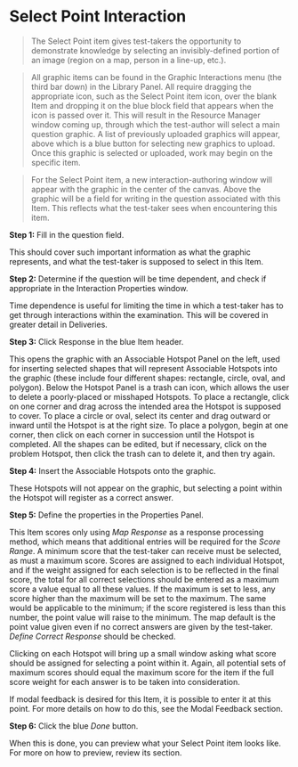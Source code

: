 # Select Point Interaction

>The Select Point item gives test-takers the opportunity to demonstrate knowledge by selecting an invisibly-defined portion of an image (region on a map, person in a line-up, etc.).

>All graphic items can be found in the Graphic Interactions menu (the third bar down) in the Library Panel. All require dragging the appropriate icon, such as the Select Point item icon, over the blank Item and dropping it on the blue block field that appears when the icon is passed over it. This will result in the Resource Manager window coming up, through which the test-author will select a main question graphic. A list of previously uploaded graphics will appear, above which is a blue button for selecting new graphics to upload. Once this graphic is selected or uploaded, work may begin on the specific item.

>For the Select Point item, a new interaction-authoring window will appear with the graphic in the center of the canvas. Above the graphic will be a field for writing in the question associated with this Item. This reflects what the test-taker sees when encountering this item.


**Step 1:** Fill in the question field. 

This should cover such important information as what the graphic represents, and what the test-taker is supposed to select in this Item.

**Step 2:** Determine if the question will be time dependent, and check if appropriate in the Interaction Properties window.

Time dependence is useful for limiting the time in which a test-taker has to get through interactions within the examination. This will be covered in greater detail in Deliveries.

**Step 3:** Click Response in the blue Item header.

This opens the graphic with an Associable Hotspot Panel on the left, used for inserting selected shapes that will represent Associable Hotspots into the graphic (these include four different shapes: rectangle, circle, oval, and polygon). Below the Hotspot Panel is a trash can icon, which allows the user to delete a poorly-placed or misshaped Hotspots. To place a rectangle, click on one corner and drag across the intended area the Hotspot is supposed to cover. To place a circle or oval, select its center and drag outward or inward until the Hotspot is at the right size. To place a polygon, begin at one corner, then click on each corner in succession until the Hotspot is completed. All the shapes can be edited, but if necessary, click on the problem Hotspot, then click the trash can to delete it, and then try again.

**Step 4:** Insert the Associable Hotspots onto the graphic.

These Hotspots will not appear on the graphic, but selecting a point within the Hotspot will register as a correct answer. 

**Step 5:** Define the properties in the Properties Panel.

This Item scores only using *Map Response* as a response processing method, which means that additional entries will be required for the *Score Range*. A minimum score that the test-taker can receive must be selected, as must a maximum score. Scores are assigned to each individual Hotspot, and if the weight assigned for each selection is to be reflected in the final score, the total for all correct selections should be entered as a maximum score a value equal to all these values. If the maximum is set to less, any score higher than the maximum will be set to the maximum. The same would be applicable to the minimum; if the score registered is less than this number, the point value will raise to the minimum. The map default is the point value given even if no correct answers are given by the test-taker. *Define Correct Response* should be checked.

Clicking on each Hotspot will bring up a small window asking what score should be assigned for selecting a point within it. Again, all potential sets of maximum scores should equal the maximum score for the item if the full score weight for each answer is to be taken into consideration. 

If modal feedback is desired for this Item, it is possible to enter it at this point. For more details on how to do this, see the Modal Feedback section.

**Step 6:** Click the blue *Done* button.

When this is done, you can preview what your Select Point item looks like. For more on how to preview, review its section.